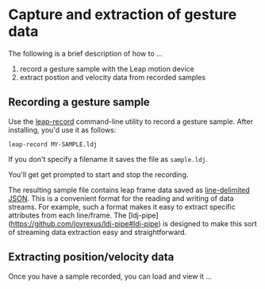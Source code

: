 # Capture and extraction of gesture data

The following is a brief description of how to ... 

1. record a gesture sample with the Leap motion device
2. extract postion and velocity data from recorded samples


## Recording a gesture sample

Use the [leap-record](https://github.com/joyrexus/leap-record#leap-record) command-line utility to record a gesture sample.  After installing, you'd use it as follows:

    leap-record MY-SAMPLE.ldj

If you don't specify a filename it saves the file as `sample.ldj`.

You'll get get prompted to start and stop the recording.

The resulting sample file contains leap frame data saved as [line-delimited JSON](http://en.wikipedia.org/wiki/Line_Delimited_JSON).  This is a convenient format for the reading and writing of data streams.  For example, such a format makes it easy to extract specific attributes from each line/frame.  The [ldj-pipe] (https://github.com/joyrexus/ldj-pipe#ldj-pipe) is designed to make this sort of streaming data extraction easy and straightforward.


## Extracting position/velocity data

Once you have a sample recorded, you can load and view it ...

